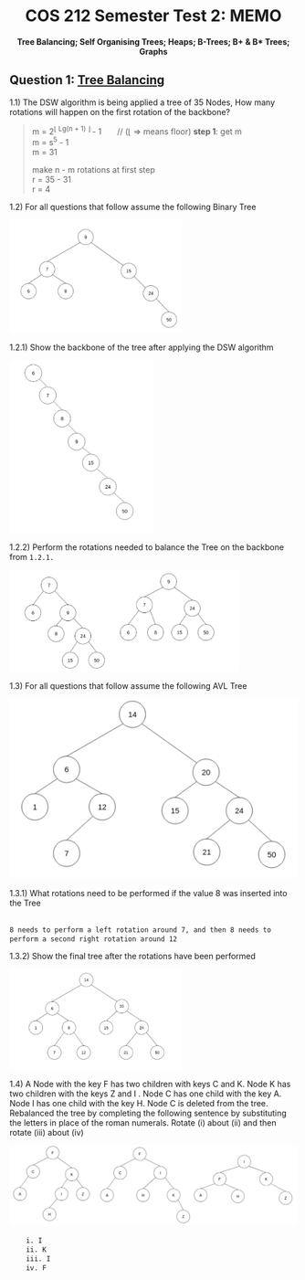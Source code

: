 <div align="center"><h1> COS 212 Semester Test 2: MEMO</h1></div>
<div align="center"><h4> Tree Balancing; Self Organising Trees; Heaps; B-Trees; B+ & B* Trees; Graphs </h4></div>

## Question 1: [Tree Balancing](https://gitlab.com/Paul_Wood_96/tutoring/-/tree/master/COS212/notes/BalancingABinaryTree)

1.1) The DSW algorithm is being applied a tree of 35 Nodes, How many rotations will happen on the first rotation of the
backbone?

> m = 2<sup>⌊ Lg(n + 1) ⌋ </sup> - 1 &nbsp;&nbsp;&nbsp;&nbsp;&nbsp; // (⌊ => means floor) **step  1**: get m <br />
> m = s<sup>5</sup> - 1 <br />
> m = 31
>
> make n - m rotations at first step <br />
> r = 35 - 31 <br />
> r = 4

1.2) For all questions that follow assume the following Binary Tree

<img src="../images/binary_trees.png" alt="binary tree" width="60%">

1.2.1) Show the backbone of the tree after applying the DSW algorithm

<img src="images/dsw_backbone.png" width="50%" alt="dsw backbone">

1.2.2) Perform the rotations needed to balance the Tree on the backbone from `1.2.1.`

<img src="images/dsw_answer.png" width="80%" alt="dsw answer">

1.3) For all questions that follow assume the following AVL Tree

<img src="../images/avl_tree.png" alt="avl trees">

1.3.1) What rotations need to be performed if the value 8 was inserted into the Tree

```text

8 needs to perform a left rotation around 7, and then 8 needs to perform a second right rotation around 12
```

1.3.2) Show the final tree after the rotations have been performed

<img src="images/avl_answer.png" alt="avl answer" width="60%">

1.4) A Node with the key F has two children with keys C and K. Node K has two children with the keys Z and I . Node C
has one child with the key A. Node I has one child with the key H. Node C is deleted from the tree. Rebalanced the tree by completing the following sentence
by substituting the letters in place of the roman numerals. Rotate (i) about (ii) and then rotate (iii) about (iv)

<img src="images/rotation_answers.png" alt="rotation answers">

```text
    i. I
    ii. K
    iii. I
    iv. F
```


[comment]: <> (## Question 2: [Self Adjusting Trees]&#40;https://gitlab.com/Paul_Wood_96/tutoring/-/blob/master/COS212/notes/SelfAdjustingTrees/README.md&#41;)

[comment]: <> (For all questions that follow assume the tree)

[comment]: <> (<img src="images/splay_tree.png" alt="splay tree">)

[comment]: <> (2.1&#41; Show the final tree after the value 7 was accessed using a full Splay)

[comment]: <> (<img src="images/full_splay.png" alt="full splay answer">)

[comment]: <> (2.2&#41; Using the original tree before your answer in 2.1 show the final tree if instead value 34 was accessed using a half)

[comment]: <> (splay)

[comment]: <> (<img src="images/half_splay.png" alt="half splay">)


[comment]: <> (## Question 3: [Heaps]&#40;https://gitlab.com/Paul_Wood_96/tutoring/-/blob/master/COS212/notes/Heaps/README.md&#41;)

[comment]: <> (For all question that follow, assume the following array)

[comment]: <> (> [14, 2, 13, 7, 4, 5, 16, 22, 2, 12, 8])


[comment]: <> (3.1.1&#41; Using Floyd's "heapifying" algorithm convert the above array to a binary **min-heap**)

[comment]: <> (```text)

[comment]: <> ([14, 2, 13, 7, |4|, 5, 16, 22, 2, 12, 8])

[comment]: <> ([14, 2, 13, |2|, 4, 5, 16, 22, 7, 12, 8])

[comment]: <> ([14, 2, |5|, 2, 4, 13, 16, 22, 7, 12, 8])

[comment]: <> ([14, |2|, 5, 2, 4, 13, 16, 22, 7, 12, 8])

[comment]: <> ([|2|, 2, 5, 7, 4, 13, 16, 22, 14, 12, 8])

[comment]: <> ([2, 2, 5, 7, 4, 13, 16, 22, 14, 12, 8])

[comment]: <> (```)

[comment]: <> (<img src="images/floyds_heap.png" alt="floyds heap" width="60%">)

[comment]: <> (3.1.2&#41; Insert the following in order into your min heap, show the final min heap after all inserts have been completed)

[comment]: <> (> 3, 1, 10, 3)

[comment]: <> (<img src="images/insert_heap.png" alt="delete heap">)

[comment]: <> (3.1.3&#41; Perform 3 deletions to your min heap as it stands, show the final min heap after the 3 deletions)

[comment]: <> (<img src="images/delete_heap.png" alt="delete heap">)

[comment]: <> (3.2&#41; A d-heap is a heap which can have up to *d* children per node, the more children the lower the height of the)

[comment]: <> (heap. <br />)

[comment]: <> (Assume the following table and fill in the index of the second child for a node at the specified index)

[comment]: <> (| d | index of parent | index parents second child | )

[comment]: <> (| --- | --- | --- |)

[comment]: <> (| 5  | 33 | 167 |)

[comment]: <> (| 3  | 12 | 38 |)

[comment]: <> (| 4  | 43 | 174 |)

[comment]: <> (| 8  | 57 | 458 |)

[comment]: <> (## Question 4: [B-Trees]&#40;https://gitlab.com/Paul_Wood_96/tutoring/-/blob/master/COS212/notes/MWayTreesPart1/README.md&#41;)

[comment]: <> (4.1&#41; Assuming a B-Tree of height 9 and order 5, what are the minimum number of keys that should be contained on level 5.)

[comment]: <> (```text)

[comment]: <> (54)

[comment]: <> (```)

[comment]: <> (4.2&#41; Why is it suggested, to use an odd number as the M value in an M-Way tree)

[comment]: <> (```text)

[comment]: <> (When performing a split we divide the keys array by two to get a dividing index, odd m values will provide a )

[comment]: <> (index that has an equal left and right sized array, even values will be skewed to some degree and not ensure that )

[comment]: <> (nodes are 50% full after the split operation)

[comment]: <> (```)

[comment]: <> (4.3&#41; Are B Trees immune to the order in which values are inserted into the data structure? Motivate your answer)

[comment]: <> (```text)

[comment]: <> (No B trees are not immune to inorder traversal, as nodes will remain half full. If nodes are continuously inserted in )

[comment]: <> (ascending order the tree will become skewed to the right with nodes on the left side of the tree maintaining a 50% )

[comment]: <> (capacity and no more)

[comment]: <> (```)

[comment]: <> (4.4&#41; What is the maximum height of a B-Tree of an order = 7 and 400 keys?)

[comment]: <> (```text)

[comment]: <> (5 )

[comment]: <> (minimum value of nodes at level:)

[comment]: <> (1=1 +)

[comment]: <> (2=2 +)

[comment]: <> (3=8 +)

[comment]: <> (4=32 +)

[comment]: <> (5=128)

[comment]: <> (6= 512 != )

[comment]: <> (```)

[comment]: <> (For all Questions tha follow assume the following B-Tree, when performing a delete operation on a non-leaf key perform)

[comment]: <> (the deletion by copying direct predecessor, when borrowing from a neighbour first look to your right neighbour before)

[comment]: <> (looking to your left, and when merging merge with the right neighbor if not possible chose the left.)

[comment]: <> (<img src="../images/m-way-tree.png" alt="b tree">)

[comment]: <> (4.5.1&#41; Delete the key 72, draw the final tree after you have performed the operation.)

[comment]: <> (<img src="images/b_tree_answer.png" alt="delete 72">)

[comment]: <> (4.5.2&#41; Delete the key 87, draw the final tree after you have performed the operation)

[comment]: <> (<img src="images/delete_87.png" alt="delete 87">)

[comment]: <> (## Question 5: [B+]&#40;https://gitlab.com/Paul_Wood_96/tutoring/-/blob/master/COS212/notes/B+Trees/README.md&#41; & [B*]&#40;https://gitlab.com/Paul_Wood_96/tutoring/-/blob/master/COS212/notes/BStarTrees/README.md&#41;)

[comment]: <> (5.1&#41; Name 2 advantages of a B+ Tree over a regular B Tree)

[comment]: <> (```text)

[comment]: <> (1. Inorder Traversal )

[comment]: <> (2. Sequential searching where each node is accessible on the last level)

[comment]: <> (```)

[comment]: <> (5.2&#41; Name 2 disadvantages of a B* Tree over a regular B Tree)

[comment]: <> (```text)

[comment]: <> (1. More complex algorithms for node overflowing requires extra complexity )

[comment]: <> (2. Not all values of M are valid)

[comment]: <> (```)

[comment]: <> (5.3&#41; Is 8 a valid order M for a B*Tree? Show your proof.)

[comment]: <> (```text)

[comment]: <> (max = &#40;2&#40;8-1&#41;&#41; + 1 = 14)

[comment]: <> (min = &#40;3&#40;2 * 8 - 1&#41; / 3&#41; + 2 = 17)

[comment]: <> (Therefore 8 is not a valid order M for a B* Tree as there are not enough values given to fill 3 minumum nodes )

[comment]: <> (when two nodes at max capacity split)

[comment]: <> (```)

[comment]: <> (5.4&#41; What is the minimum number of keys of an order M of 6 B* Tree at level 5)

[comment]: <> (```text)

[comment]: <> (128)

[comment]: <> (```)
